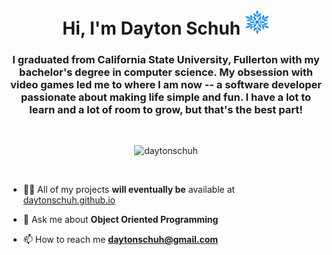 <h1 align="center">Hi, I'm Dayton Schuh <a href='https://archiveprogram.github.com/'><img src='https://raw.githubusercontent.com/acervenky/animated-github-badges/master/assets/acbadge.gif' width='40' height='40'></a> </h1>

<h3 align="center">I graduated from California State University, Fullerton with my bachelor's degree in computer science.
My obsession with video games led me to where I am now -- a software developer passionate about making life simple and fun.
I have a lot to learn and a lot of room to grow, but that's the best part!</h3>

<br/>

<p align="center"><img src="https://github-readme-stats.vercel.app/api?username=daytonschuh&show_icons=true&theme=merko" alt="daytonschuh" /> </p>

<br />

- 👨‍💻 All of my projects **will eventually be** available at [daytonschuh.github.io](https://daytonschuh.github.io)

- 💬 Ask me about **Object Oriented Programming**

- 📫 How to reach me **daytonschuh@gmail.com**
